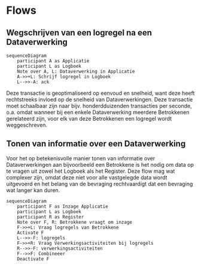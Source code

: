 # Flows


## Wegschrijven van een logregel na een Dataverwerking

```mermaid
sequenceDiagram
    participant A as Applicatie
    participant L as Logboek
    Note over A, L: Dataverwerking in Applicatie
    A->>+L: Schrijf logregel in Logboek
    L-->>-A: ack
```

Deze transactie is geoptimaliseerd op eenvoud en snelheid, want deze heeft rechtstreeks invloed op de snelheid van Dataverwerkingen. Deze transactie moet schaalbaar zijn naar bijv. honderdduizenden transacties per seconde, o.a. omdat wanneer bij een enkele Dataverwerking meerdere Betrokkenen gerelateerd zijn, voor elk van deze Betrokkenen een logregel wordt weggeschreven.


## Tonen van informatie over een Dataverwerking

Voor het op betekenisvolle manier tonen van informatie over Dataverwerkingen aan bijvoorbeeld een Betrokkene is het nodig om data op te vragen uit zowel het Logboek als het Register. Deze flow mag wat complexer zijn, omdat deze niet voor alle vastgelegde data wordt uitgevoerd en het belang van de bevraging rechtvaardigt dat een bevraging wat langer kan duren.

```mermaid
sequenceDiagram
    participant F as Inzage Applicatie
    participant L as Logboek
    participant R as Register
    Note over F, R: Betrokkene vraagt om inzage
    F->>+L: Vraag logregels van Betrokkene
    Activate F
    L-->>-F: logregels
    F->>+R: Vraag Verwerkingsactiviteiten bij logregels
    R-->>-F: verwerkingsactiviteiten
    F-->>F: Combineeer
    Deactivate F
```

